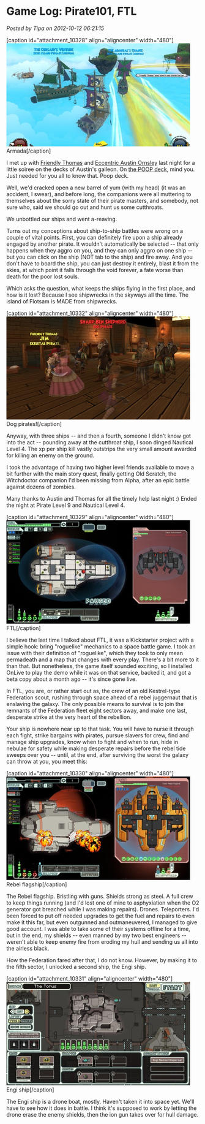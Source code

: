 # Game Log: Pirate101, FTL

*Posted by Tipa on 2012-10-12 06:21:15*

[caption id="attachment\_10328" align="aligncenter" width="480"][![](../uploads/2012/10/Pirate-2012-10-11-21-04-39-43-480x269.jpg "Armada")](../uploads/2012/10/Pirate-2012-10-11-21-04-39-43.jpg) Armada[/caption]

I met up with [Friendly Thomas](http://thefriendlynecromancer.blogspot.com/) and [Eccentric Austin Ornsley](http://throughtheeyesofasorcerer.blogspot.com/) last night for a little soiree on the decks of Austin's galleon. On [the POOP deck](http://en.wikipedia.org/wiki/Poop_deck), mind you. Just needed for you all to know that. Poop deck.

Well, we'd cracked open a new barrel of yum (with my head) (it was an accident, I swear), and before long, the companions were all muttering to themselves about the sorry state of their pirate masters, and somebody, not sure who, said we should go out and hunt us some cutthroats.

We unbottled our ships and went a-reaving. 

Turns out my conceptions about ship-to-ship battles were wrong on a couple of vital points. First, you can definitely fire upon a ship already engaged by another pirate. It wouldn't automatically be selected -- that only happens when they aggro on you, and they can only aggro on one ship -- but you can click on the ship (NOT tab to the ship) and fire away. And you don't have to board the ship, you can just destroy it entirely, blast it from the skies, at which point it falls through the void forever, a fate worse than death for the poor lost souls.

Which asks the question, what keeps the ships flying in the first place, and how is it lost? Because I see shipwrecks in the skyways all the time. The island of Flotsam is MADE from shipwrecks.

[caption id="attachment\_10332" align="aligncenter" width="480"][![](../uploads/2012/10/Pirate-2012-10-11-21-25-43-21-480x269.jpg "Dog pirates!")](../uploads/2012/10/Pirate-2012-10-11-21-25-43-21.jpg) Dog pirates![/caption]

Anyway, with three ships -- and then a fourth, someone I didn't know got into the act -- pounding away at the cutthroat ship, I soon dinged Nautical Level 4. The xp per ship kill vastly outstrips the very small amount awarded for killing an enemy on the ground.

I took the advantage of having two higher level friends available to move a bit further with the main story quest, finally getting Old Scratch, the Witchdoctor companion I'd been missing from Alpha, after an epic battle against dozens of zombies.

Many thanks to Austin and Thomas for all the timely help last night :) Ended the night at Pirate Level 9 and Nautical Level 4.

[caption id="attachment\_10329" align="aligncenter" width="480"][![](../uploads/2012/10/FTLGame-2012-10-11-23-05-38-48-480x270.jpg "FTL")](../uploads/2012/10/FTLGame-2012-10-11-23-05-38-48.jpg) FTL[/caption]

I believe the last time I talked about FTL, it was a Kickstarter project with a simple hook: bring "roguelike" mechanics to a space battle game. I took an issue with their definition of "roguelike", which they took to only mean permadeath and a map that changes with every play. There's a bit more to it than that. But nonetheless, the game itself sounded exciting, so I installed OnLive to play the demo while it was on that service, backed it, and got a beta copy about a month ago -- it's since gone live.

In FTL, you are, or rather start out as, the crew of an old Kestrel-type Federation scout, rushing through space ahead of a rebel juggernaut that is enslaving the galaxy. The only possible means to survival is to join the remnants of the Federation fleet eight sectors away, and make one last, desperate strike at the very heart of the rebellion.

Your ship is nowhere near up to that task. You will have to nurse it through each fight, strike bargains with pirates, pursue slavers for crew, find and manage ship upgrades, know when to fight and when to run, hide in nebulae for safety while making desperate repairs before the rebel tide sweeps over you -- until, at the end, after surviving the worst the galaxy can throw at you, you meet this:

[caption id="attachment\_10330" align="aligncenter" width="480"][![](../uploads/2012/10/FTLGame-2012-10-12-00-21-25-07-480x270.jpg "Rebel flagship")](../uploads/2012/10/FTLGame-2012-10-12-00-21-25-07.jpg) Rebel flagship[/caption]

The Rebel flagship. Bristling with guns. Shields strong as steel. A full crew to keep things running (and I'd lost one of mine to asphyxiation when the O2 generator got breached while I was making repairs). Drones. Teleporters. I'd been forced to put off needed upgrades to get the fuel and repairs to even make it this far, but even outgunned and outmaneuvered, I managed to give good account. I was able to take some of their systems offline for a time, but in the end, my shields -- even manned by my two best engineers -- weren't able to keep enemy fire from eroding my hull and sending us all into the airless black.

How the Federation fared after that, I do not know. However, by making it to the fifth sector, I unlocked a second ship, the Engi ship.

[caption id="attachment\_10331" align="aligncenter" width="480"][![](../uploads/2012/10/FTLGame-2012-10-12-00-21-58-95-480x270.jpg "Engi ship")](../uploads/2012/10/FTLGame-2012-10-12-00-21-58-95.jpg) Engi ship[/caption]

The Engi ship is a drone boat, mostly. Haven't taken it into space yet. We'll have to see how it does in battle. I think it's supposed to work by letting the drone erase the enemy shields, then the ion gun takes over for hull damage.

